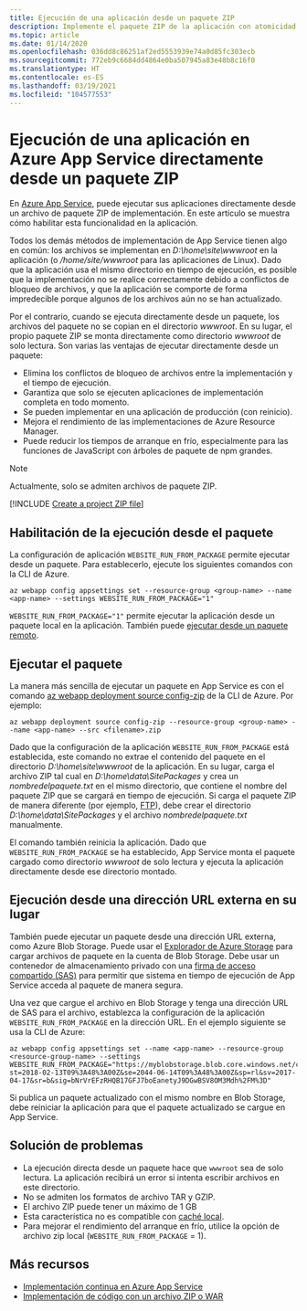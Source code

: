 ```yaml
---
title: Ejecución de una aplicación desde un paquete ZIP
description: Implemente el paquete ZIP de la aplicación con atomicidad. Mejore la previsibilidad y la confiabilidad del comportamiento de su aplicación durante el proceso de implementación de ZIP.
ms.topic: article
ms.date: 01/14/2020
ms.openlocfilehash: 036dd8c86251af2ed5553939e74a0d85fc303ecb
ms.sourcegitcommit: 772eb9c6684dd4864e0ba507945a83e48b8c16f0
ms.translationtype: HT
ms.contentlocale: es-ES
ms.lasthandoff: 03/19/2021
ms.locfileid: "104577553"
---
```

# <a name="run-your-app-in-azure-app-service-directly-from-a-zip-package"></a>Ejecución de una aplicación en Azure App Service directamente desde un paquete ZIP

En [Azure App Service](overview.md), puede ejecutar sus aplicaciones directamente desde un archivo de paquete ZIP de implementación. En este artículo se muestra cómo habilitar esta funcionalidad en la aplicación.

Todos los demás métodos de implementación de App Service tienen algo en común: los archivos se implementan en *D:\home\site\wwwroot* en la aplicación (o */home/site/wwwroot* para las aplicaciones de Linux). Dado que la aplicación usa el mismo directorio en tiempo de ejecución, es posible que la implementación no se realice correctamente debido a conflictos de bloqueo de archivos, y que la aplicación se comporte de forma impredecible porque algunos de los archivos aún no se han actualizado.

Por el contrario, cuando se ejecuta directamente desde un paquete, los archivos del paquete no se copian en el directorio *wwwroot*. En su lugar, el propio paquete ZIP se monta directamente como directorio *wwwroot* de solo lectura. Son varias las ventajas de ejecutar directamente desde un paquete:

- Elimina los conflictos de bloqueo de archivos entre la implementación y el tiempo de ejecución.
- Garantiza que solo se ejecuten aplicaciones de implementación completa en todo momento.
- Se pueden implementar en una aplicación de producción (con reinicio).
- Mejora el rendimiento de las implementaciones de Azure Resource Manager.
- Puede reducir los tiempos de arranque en frío, especialmente para las funciones de JavaScript con árboles de paquete de npm grandes.

> [!NOTE]
> Actualmente, solo se admiten archivos de paquete ZIP.

[!INCLUDE [Create a project ZIP file](../../includes/app-service-web-deploy-zip-prepare.md)]

## <a name="enable-running-from-package"></a>Habilitación de la ejecución desde el paquete

La configuración de aplicación `WEBSITE_RUN_FROM_PACKAGE` permite ejecutar desde un paquete. Para establecerlo, ejecute los siguientes comandos con la CLI de Azure.

```azurecli-interactive
az webapp config appsettings set --resource-group <group-name> --name <app-name> --settings WEBSITE_RUN_FROM_PACKAGE="1"
```

`WEBSITE_RUN_FROM_PACKAGE="1"` permite ejecutar la aplicación desde un paquete local en la aplicación. También puede [ejecutar desde un paquete remoto](#run-from-external-url-instead).

## <a name="run-the-package"></a>Ejecutar el paquete

La manera más sencilla de ejecutar un paquete en App Service es con el comando [az webapp deployment source config-zip](/cli/azure/webapp/deployment/source#az-webapp-deployment-source-config-zip) de la CLI de Azure. Por ejemplo:

```azurecli-interactive
az webapp deployment source config-zip --resource-group <group-name> --name <app-name> --src <filename>.zip
```

Dado que la configuración de la aplicación `WEBSITE_RUN_FROM_PACKAGE` está establecida, este comando no extrae el contenido del paquete en el directorio *D:\home\site\wwwroot* de la aplicación. En su lugar, carga el archivo ZIP tal cual en *D:\home\data\SitePackages* y crea un *nombredelpaquete.txt* en el mismo directorio, que contiene el nombre del paquete ZIP que se cargará en tiempo de ejecución. Si carga el paquete ZIP de manera diferente (por ejemplo, [FTP](deploy-ftp.md)), debe crear el directorio *D:\home\data\SitePackages* y el archivo *nombredelpaquete.txt* manualmente.

El comando también reinicia la aplicación. Dado que `WEBSITE_RUN_FROM_PACKAGE` se ha establecido, App Service monta el paquete cargado como directorio *wwwroot* de solo lectura y ejecuta la aplicación directamente desde ese directorio montado.

## <a name="run-from-external-url-instead"></a>Ejecución desde una dirección URL externa en su lugar

También puede ejecutar un paquete desde una dirección URL externa, como Azure Blob Storage. Puede usar el [Explorador de Azure Storage](../vs-azure-tools-storage-manage-with-storage-explorer.md) para cargar archivos de paquete en la cuenta de Blob Storage. Debe usar un contenedor de almacenamiento privado con una [firma de acceso compartido (SAS)](../vs-azure-tools-storage-manage-with-storage-explorer.md#generate-a-sas-in-storage-explorer) para permitir que sistema en tiempo de ejecución de App Service acceda al paquete de manera segura. 

Una vez que cargue el archivo en Blob Storage y tenga una dirección URL de SAS para el archivo, establezca la configuración de la aplicación `WEBSITE_RUN_FROM_PACKAGE` en la dirección URL. En el ejemplo siguiente se usa la CLI de Azure:

```azurecli-interactive
az webapp config appsettings set --name <app-name> --resource-group <resource-group-name> --settings WEBSITE_RUN_FROM_PACKAGE="https://myblobstorage.blob.core.windows.net/content/SampleCoreMVCApp.zip?st=2018-02-13T09%3A48%3A00Z&se=2044-06-14T09%3A48%3A00Z&sp=rl&sv=2017-04-17&sr=b&sig=bNrVrEFzRHQB17GFJ7boEanetyJ9DGwBSV8OM3Mdh%2FM%3D"
```

Si publica un paquete actualizado con el mismo nombre en Blob Storage, debe reiniciar la aplicación para que el paquete actualizado se cargue en App Service.

## <a name="troubleshooting"></a>Solución de problemas

- La ejecución directa desde un paquete hace que `wwwroot` sea de solo lectura. La aplicación recibirá un error si intenta escribir archivos en este directorio.
- No se admiten los formatos de archivo TAR y GZIP.
- El archivo ZIP puede tener un máximo de 1 GB
- Esta característica no es compatible con [caché local](overview-local-cache.md).
- Para mejorar el rendimiento del arranque en frío, utilice la opción de archivo zip local (`WEBSITE_RUN_FROM_PACKAGE` = 1).

## <a name="more-resources"></a>Más recursos

- [Implementación continua en Azure App Service](deploy-continuous-deployment.md)
- [Implementación de código con un archivo ZIP o WAR](deploy-zip.md)
